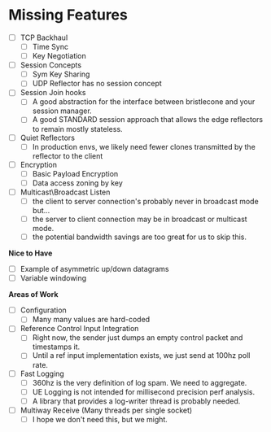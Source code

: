 # Missing Features 
- [ ] TCP Backhaul  
  - [ ] Time Sync  
  - [ ] Key Negotiation  
- [ ] Session Concepts  
  - [ ] Sym Key Sharing  
  - [ ] UDP Reflector has no session concept  
- [ ] Session Join hooks
  - [ ] A good abstraction for the interface between bristlecone and your session manager.
  - [ ] A good STANDARD session approach that allows the edge reflectors to remain mostly stateless.
- [ ] Quiet Reflectors
  - [ ] In production envs, we likely need fewer clones transmitted by the reflector to the client
- [ ] Encryption  
  - [ ] Basic Payload Encryption  
  - [ ] Data access zoning by key
- [ ] Multicast\Broadcast Listen
  - [ ] the client to server connection's probably never in broadcast mode but...
  - [ ] the server to client connection may be in broadcast or multicast mode.
  - [ ] the potential bandwidth savings are too great for us to skip this.
     
**Nice to Have**
- [ ] Example of asymmetric up/down datagrams  
- [ ] Variable windowing  

**Areas of Work**  
- [ ] Configuration   
  - [ ] Many many values are hard-coded
- [ ] Reference Control Input Integration  
  - [ ] Right now, the sender just dumps an empty control packet and timestamps it.  
  - [ ] Until a ref input implementation exists, we just send at 100hz poll rate.  
- [ ] Fast Logging
  - [ ] 360hz is the very definition of log spam. We need to aggregate.
  - [ ] UE Logging is not intended for millisecond precision perf analysis.  
  - [ ] A library that provides a log-writer thread is probably needed.  
- [ ] Multiway Receive (Many threads per single socket)  
  - [ ] I hope we don't need this, but we might.

